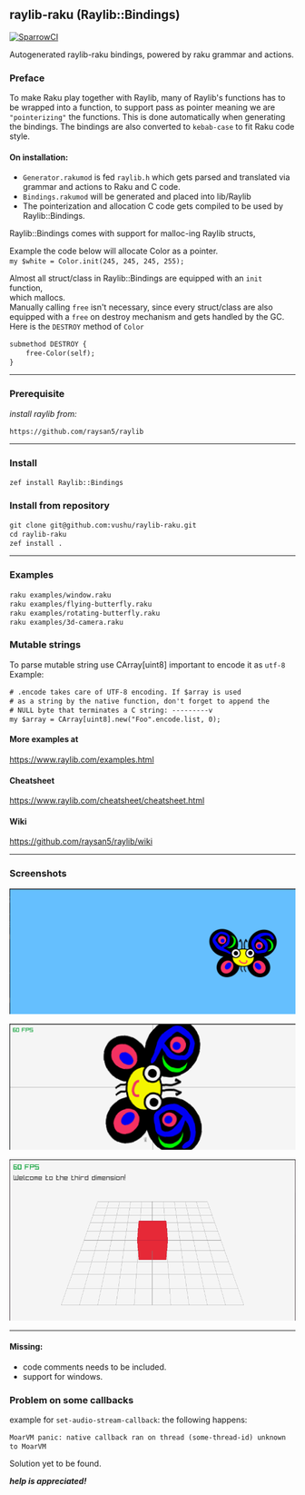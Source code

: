 ## raylib-raku (Raylib::Bindings)
[![SparrowCI](https://ci.sparrowhub.io/project/git-vushu-raylib-raku/badge?foo=bar)](https://ci.sparrowhub.io)

Autogenerated raylib-raku bindings, powered by raku grammar and
actions.
### Preface
To make Raku play together with Raylib, many of Raylib's functions has to be wrapped into a function,
to support pass as pointer meaning we are `"pointerizing"` the functions. This is done automatically when generating the bindings.
The bindings are also converted to `kebab-case` to fit Raku code style.

#### On installation: 
- `Generator.rakumod` is fed `raylib.h` which gets parsed and translated via grammar and actions to Raku and C code. 
- `Bindings.rakumod` will be generated and placed into lib/Raylib 
- The pointerization and allocation C code gets compiled to be used by Raylib::Bindings.

Raylib::Bindings comes with support for malloc-ing Raylib structs, 

Example the code below will allocate Color as a pointer.  
`my $white = Color.init(245, 245, 245, 255);`  

Almost all struct/class in Raylib::Bindings are equipped with an `init` function,  
which  mallocs.  
Manually calling `free` isn't necessary, since every struct/class are also equipped with a `free` on destroy mechanism and gets handled by the GC.
Here is the `DESTROY` method of `Color`
```
submethod DESTROY {
    free-Color(self);
}
```
---
### Prerequisite
*install raylib from:* 
```
https://github.com/raysan5/raylib
```
---
### Install
```
zef install Raylib::Bindings
```
### Install from repository
```
git clone git@github.com:vushu/raylib-raku.git
cd raylib-raku 
zef install .
```
---
### Examples
```
raku examples/window.raku
raku examples/flying-butterfly.raku
raku examples/rotating-butterfly.raku
raku examples/3d-camera.raku
```

### Mutable strings
To parse mutable string use CArray[uint8] important to encode it as `utf-8`
Example:
```
# .encode takes care of UTF-8 encoding. If $array is used 
# as a string by the native function, don't forget to append the 
# NULL byte that terminates a C string: ---------v 
my $array = CArray[uint8].new("Foo".encode.list, 0);
```

#### More examples at
https://www.raylib.com/examples.html

#### Cheatsheet
https://www.raylib.com/cheatsheet/cheatsheet.html
#### Wiki  
https://github.com/raysan5/raylib/wiki

---
### Screenshots

![Flying Camelia](screenshots/flying-butterfly.gif)

![Rotating Camelia](screenshots/rotating-butterfly.gif)

![2d camera](screenshots/3dcamera-example.png)

---

#### Missing:
- code comments needs to be included.
- support for windows.

### Problem on some callbacks 
example for `set-audio-stream-callback`:
the following happens:  
```
MoarVM panic: native callback ran on thread (some-thread-id) unknown to MoarVM
```

Solution yet to be found.

***help is appreciated!***
